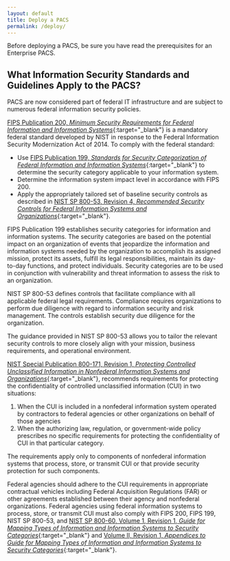 ```yaml
---
layout: default
title: Deploy a PACS
permalink: /deploy/
---
```

Before deploying a PACS, be sure you have read the prerequisites for an Enterprise PACS.

## What Information Security Standards and Guidelines Apply to the PACS?

PACS are now considered part of federal IT infrastructure and are subject to numerous federal information security policies.

[FIPS Publication 200, _Minimum Security Requirements for Federal Information and Information Systems_](https://csrc.nist.gov/publications/detail/fips/200/final){:target="_blank"} is a mandatory federal standard developed by NIST in response to the Federal Information Security Modernization Act of 2014.<!--Corrected "Management" (FISMA of 2002 acronym) to "Modernization" (FISMA of 2014 changed acronym)-->  To comply with the federal standard: 
* Use [FIPS Publication 199, _Standards for Security Categorization of Federal Information and Information Systems_](https://csrc.nist.gov/csrc/media/publications/fips/199/final/documents/fips-pub-199-final.pdf){:target="_blank"} to determine the security category applicable to your information system.
* Determine the information system impact level in accordance with FIPS 200.
* Apply the appropriately tailored set of baseline security controls as described in [NIST SP 800-53, Revision 4, _Recommended Security Controls for Federal Information Systems and Organizations_](http://nvlpubs.nist.gov/nistpubs/SpecialPublications/NIST.SP.800-53r4.pdf){:target="_blank"}.  

FIPS Publication 199<!--Moved title to 1st FIPS PUB 199 reference above--> establishes security categories for information and information systems. The security categories are based on the potential impact on an organization of events that jeopardize the information and information systems needed by the organization to accomplish its assigned mission, protect its assets, fulfill its legal responsibilities, maintain its day-to-day functions, and protect individuals. Security categories are to be used in conjunction with vulnerability and threat information to assess the risk to an organization.

NIST SP 800-53<!--Moved title to 1st reference of SP 800-53 R4 above--> defines controls that facilitate compliance with all applicable federal legal requirements.  Compliance requires organizations to perform due diligence with regard to information security and risk management.  The controls establish security due diligence for the organization.

The guidance provided in NIST SP 800-53 allows you to tailor the relevant security controls to more closely align with your mission, business requirements, and operational environment.

[NIST Special Publication 800-171, Revision 1, _Protecting Controlled Unclassified Information in Nonfederal Information Systems and Organizations_](http://nvlpubs.nist.gov/nistpubs/SpecialPublications/NIST.SP.800-171r1.pdf){:target="_blank"}<!--Orig. reference outdated. Updated link to R1.-->, recommends requirements for protecting the confidentiality of controlled unclassified information (CUI) in two situations: 

1. When the CUI is included in a nonfederal information system operated by contractors to federal agencies or other organizations on behalf of those agencies
2. When the authorizing law, regulation, or government-wide policy prescribes no specific requirements for protecting the confidentiality of CUI in that particular category.

The requirements apply only to components of nonfederal information systems that process, store, or transmit CUI or that provide security protection for such components.

Federal agencies should adhere to the CUI requirements in appropriate contractual vehicles including Federal Acquisition Regulations (FAR) or other agreements established between their agency and nonfederal organizations.  Federal agencies using federal information systems to process, store, or transmit CUI must also comply with FIPS 200, FIPS 199, NIST SP 800-53, and [NIST SP 800-60, Volume 1, Revision 1, _Guide for Mapping Types of Information and Information Systems to Security Categories_](http://nvlpubs.nist.gov/nistpubs/Legacy/SP/nistspecialpublication800-60v1r1.pdf){:target="_blank"}<!--Updated orig. reference (outdated) and added Volume II reference for completeness.--> and [Volume II, Revision 1, _Appendices to Guide for Mapping Types of Information and Information Systems to Security Categories_](http://nvlpubs.nist.gov/nistpubs/Legacy/SP/nistspecialpublication800-60v2r1.pdf){:target="_blank"}. 

